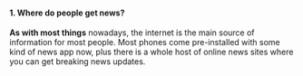 #### 1. Where do people get news?
**As with most things** nowadays, the internet is the main source of information for most people. Most phones come pre-installed with some kind of news app now, plus there is a whole host of online news sites where you can get breaking news updates.